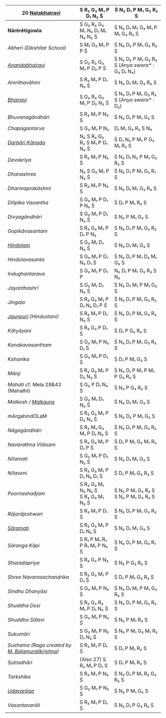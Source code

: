 | **20 [Natabhairavi](https://en.wikipedia.org/wiki/Natabhairavi "Natabhairavi")**                                              | S R₂ G₂ M₁ P D₁ N₂ Ṡ                  | Ṡ N₂ D₁ P M₁ G₂ R₂ S                             |
| ----------------------------------------------------------------------------------------------------------------------------- | ------------------------------------- | ------------------------------------------------ |
| **Nārērētigowla**                                                                                                             | S G₂ R₂ G₂ M₁ N₂ D₁ M₁ N₂ N₂ Ṡ        | Ṡ N₂ D₁ M₁ G₂ M₁ P M₁ G₂ R₂ S                    |
| _Abheri (Dikshitar School)_                                                                                                   | S M₁ G₂ M₁ P P Ṡ                      | Ṡ N₂ D₂ P M₁ G₂ R₂ S                             |
| _[Anandabhairavi](https://en.wikipedia.org/wiki/Anandabhairavi "Anandabhairavi")_                                             | S G₂ R₂ G₂ M₁ P D₂ P Ṡ                | Ṡ N₂ D₂ P M₁ G₂ R₂ S (_Anya swara\*_ : G₃ D₁ N₃) |
| _Amrithavāhini_                                                                                                               | S R₂ M₁ P D₁ N₂ Ṡ                     | Ṡ N₂ D₁ M₁ G₂ R₂ S                               |
| _[Bhairavi](https://en.wikipedia.org/wiki/Bhairavi_(ragam) "Bhairavi (ragam)")_                                               | S G₂ R₂ G₂ M₁ P D₂ N₂ Ṡ               | Ṡ N₂ D₁ P M₁ G₂ R₂ S (_Anya swara\*_ : D₂)       |
| _Bhuvanagāndhāri_                                                                                                             | S R₂ M₁ P N₂ Ṡ                        | Ṡ N₂ D₁ P M₁ G₂ S                                |
| _Chapagantarva_                                                                                                               | S G₂ M₁ P N₂                          | D₁ M₁ G₂ R₂ S N₂                                 |
| _[Darbāri Kānada](https://en.wikipedia.org/wiki/Darbari_Kanada "Darbari Kanada")_                                             | N₂ S R₂ G₂ R₂ S M₁ P D₁ N₂ Ṡ          | Ṡ D₁ N₂ P M₁ P G₂ M₁ R₂ S                        |
| _Devakriya_                                                                                                                   | S R₂ M₁ P N₂ Ṡ                        | Ṡ N₂ D₁ N₂ P M₁ G₂ R₂ S                          |
| _Dhanashree_                                                                                                                  | N₂ S G₂ M₁ P N₂ Ṡ                     | Ṡ N₂ D₁ P M₁ G₂ R₁ S                             |
| _Dharmaprakāshini_                                                                                                            | S R₂ M₁ P N₂ Ṡ                        | Ṡ N₂ D₁ M₁ G₂ R₂ S                               |
| _Dilipika Vasantha_                                                                                                           | S G₂ M₁ P D₁ P N₂ Ṡ                   | Ṡ D₁ P M₁ R₂ S                                   |
| _Divyagāndhāri_                                                                                                               | S G₂ M₁ P D₁ N₂ Ṡ                     | Ṡ N₂ P M₁ G₂ S                                   |
| _Gopikāvasantam_                                                                                                              | S R₂ G₂ M₁ P D₁ P N₂                  | S N₂ D₁ P M₁ G₂ R₂ S                             |
| _[Hindolam](https://en.wikipedia.org/wiki/Hindolam "Hindolam")_                                                               | S G₂ M₁ D₁ N₂ Ṡ                       | Ṡ N₂ D₁ M₁ G₂ S                                  |
| _Hindolavasanta_                                                                                                              | S G₂ M₁ P D₁ N₂ D₁ Ṡ                  | Ṡ N₂ D₁ P M₁ D₂ M₁ G₂ S                          |
| _Indughantarava_                                                                                                              | S G₂ M₁ P D₁ P                        | N₂ D₁ P M₁ G₂ R₂ S N₂                            |
| _Jayanthashrī_                                                                                                                | S G₂ M₁ D₁ N₂ Ṡ                       | Ṡ N₂ D₁ M₁ P M₁ G₂ S                             |
| _Jingaḷa_                                                                                                                     | S R₂ G₂ M₁ P D₁ N₂ D₁ P Ṡ             | Ṡ N₂ D₁ P M₁ G₂ R₂ S                             |
| _[Jaunpuri](https://en.wikipedia.org/wiki/Jaunpuri_(raga) "Jaunpuri (raga)") {Hindustani}_                                    | S R₂ M₁ P D₁ N₂ Ṡ                     | Ṡ N₂ D₁ P M₁ G₂ R₂ S                             |
| _Kātyāyani_                                                                                                                   | S R₂ G₂ P D₁ Ṡ                        | Ṡ D₁ P G₂ R₂ S                                   |
| _Kanakavasantham_                                                                                                             | S G₂ M₁ P N₂ D₁ Ṡ                     | Ṡ N₂ D₁ P M₁ G₂ R₂ S                             |
| _Kshanika_                                                                                                                    | S G₂ M₁ P D₁ Ṡ                        | Ṡ D₁ P M₁ G₂ S                                   |
| _Mānji_                                                                                                                       | S R₂ G₂ M₁ P D₂ N₂ Ṡ                  | Ṡ N₂ D₁ P M₁ P M₁ P G₂ R₂ S                      |
| _Mahati_ cf. Mela 28&43 (Mahathi)                                                                                             | S G₂ P D₁ N₂ Ṡ                        | Ṡ N₂ P G₂ R₂ S                                   |
| _Malkosh / [Malkauns](https://en.wikipedia.org/wiki/Malkauns "Malkauns")_                                                     | S G₂ M₁ D₁ N₂ Ṡ                       | Ṡ N₂ D₁ M₁ G₂ S                                  |
| mArgahindOLaM                                                                                                                 | S R₂ G₂ M₁ P D₂ N₂ Ṡ                  | Ṡ N₂ D₂ P M₁ G₂ S                                |
| _Nāgagāndhāri_                                                                                                                | S R₂ M₁ G₂ M₁ P D₁ N₂ Ṡ               | Ṡ N₂ D₁ P M₁ G₂ R₂ S                             |
| _Navarathna Vilāsam_                                                                                                          | S R₂ G₂ M₁ P D₁ P Ṡ                   | Ṡ D₁ P M₁ G₂ M₁ R₂ S                             |
| _Nīlamati_                                                                                                                    | S G₂ M₁ P D₁ N₂ Ṡ                     | Ṡ N₂ D₁ M₁ G₂ S                                  |
| _Nīlaveni_                                                                                                                    | S R₂ G₂ M₁ P D₁ N₂ D₁ Ṡ               | Ṡ D₁ P M₁ G₂ R₂ S                                |
| _Poornashađjam_                                                                                                               | S R₂ G₂ M₁ N₂ N₂ S<br>S R₂ G₂ M₁ N₂ Ṡ | Ṡ N₂ P M₁ G₂ R₂ S<br>S N₂ P M₁ G₂ R₂ S           |
| _Rājarājeshwari_                                                                                                              | S R₂ M₁ P D₁ Ṡ                        | Ṡ N₂ D₁ P M₁ G₂ R₂ S                             |
| _[Sāramati](https://en.wikipedia.org/wiki/Saramati "Saramati")_                                                               | S R₂ G₂ M₁ P D₁ N₂ Ṡ                  | Ṡ N₂ D₁ M₁ G₂ S                                  |
| _Sāranga Kāpi_                                                                                                                | S R₁ P M₁ R₁ P R₁ M₁ P N₂ Ṡ           | Ṡ N₂ D₁ P M₁ G₂ R₁ S                             |
| _Sharadapriya_                                                                                                                | S R₂ G₂ P N₂ Ṡ                        | Ṡ N₂ P G₂ R₂ S                                   |
| _Shree Navarasachandrika_                                                                                                     | S R₂ G₂ M₁ P D₁ Ṡ                     | Ṡ D₁ P M₁ G₂ R₂ S                                |
| _Sindhu Dhanyāsi_                                                                                                             | S G₂ M₁ P N₂ Ṡ                        | Ṡ N₂ D₁ M₁ P M₁ G₂ R₂ S                          |
| _Shuddha Desi_                                                                                                                | S R₂ G₂ R₂ M₁ P D₁ N₂ Ṡ               | Ṡ N₂ D₁ P M₁ G₂ R₂ S                             |
| _Shuddha Sālavi_                                                                                                              | S G₂ M₁ P N₂ Ṡ                        | Ṡ N₂ P M₁ R₂ S                                   |
| _Sukumāri_                                                                                                                    | S G₂ M₁ P N₂ D₁ N₂ Ṡ                  | Ṡ N₂ P M₁ G₂ M₁ R₂ S                             |
| _Sushama (Raga created by [M. Balamuralikrishna](https://en.wikipedia.org/wiki/M._Balamuralikrishna "M. Balamuralikrishna"))_ | S R₂ M₁ P D₁ Ṡ                        | Ṡ D₁ P M₁ R₂ S                                   |
| _Sutradhāri_                                                                                                                  | (Also 27) S R₂ M₁ P D₁ S              | S D₁ P M₁ R₂ S                                   |
| _Tarkshika_                                                                                                                   | S R₂ M₁ P N₂ Ṡ                        | Ṡ N₂ D₁ P M₁ R₂ G₂ R₂ S                          |
| _[Udayarāga](https://en.wikipedia.org/wiki/Udayaravichandrika "Udayaravichandrika")_                                          | S G₂ M₁ P N₂ Ṡ                        | Ṡ N₂ P M₁ G₂ S                                   |
| _Vasantavarāli_                                                                                                               | S R₂ M₁ P D₁ Ṡ                        | Ṡ N₂ D₁ P G₂ R₂ S                                |